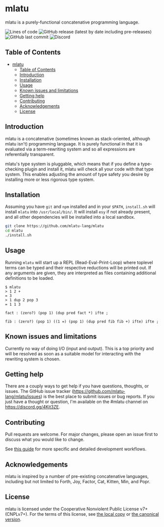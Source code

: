 mlatu
=====

mlatu is a purely-functional concatenative programming language. 

![Lines of code](https://img.shields.io/tokei/lines/github/mlatu-lang/mlatu)
![GitHub release (latest by date including pre-releases)](https://img.shields.io/github/v/release/mlatu-lang/mlatu?include_prereleases)
![GitHub last commit](https://img.shields.io/github/last-commit/mlatu-lang/mlatu)
![Discord](https://img.shields.io/discord/530598289813536771)

Table of Contents
-----------------

- [mlatu](#mlatu)
  - [Table of Contents](#table-of-contents)
  - [Introduction](#introduction)
  - [Installation](#installation)
  - [Usage](#usage)
  - [Known issues and limitations](#known-issues-and-limitations)
  - [Getting help](#getting-help)
  - [Contributing](#contributing)
  - [Acknowledgements](#acknowledgements)
  - [License](#license)

Introduction
------------

mlatu is a concatenative (sometimes known as stack-oriented, although mlatu isn't) programming language. It is purely functional in that it is evaluated via a term-rewriting system and so all expressions are referentially transparent.

mlatu's type system is pluggable, which means that if you define a type-checking plugin and install it, mlatu will check all your code with that type system. This enables adjusting the amount of type safety you desire by installing more or less rigorous type system.

Installation
------------

Assuming you have `git` and `npm` installed and in your `$PATH`, `install.sh` will install `mlatu` into `/usr/local/bin/`. It will install `esy` if not already present, and all other dependencies will be installed into a local sandbox.

```bash
git clone https://github.com/mlatu-lang/mlatu 
cd mlatu 
./install.sh
```

Usage
-----

Running `mlatu` will start up a REPL (Read-Eval-Print-Loop) where toplevel terms can be typed and their respective reductions will be printed out. If any arguments are given, they are interpreted as files containing additional definitions to be loaded.

```console
$ mlatu
> 1 2 +
= 3 
> 1 dup 2 pop 3 
= 1 1 3
```

```
fact : (zero?) (pop 1) (dup pred fact *) ifte ;

fib : (zero?) (pop 1) ((1 =) (pop 1) (dup pred fib fib +) ifte) ifte ;
```

Known issues and limitations
----------------------------
Currently no way of doing I/O (input and output). This is a top priority and will be resolved as soon as a suitable model for interacting with the rewriting system is chosen.

Getting help
------------

There are a couply ways to get help if you have questions, thoughts, or issues. The GitHub issue tracker (https://github.com/mlatu-lang/mlatu/issues) is the best place to submit issues or bug reports. If you just have a thought or question, I'm available on the #mlatu channel on https://discord.gg/4Kjt3ZE. 

Contributing
------------
Pull requests are welcome. For major changes, please open an issue first to discuss what you would like to change.

See [this guide](/CONTRIBUTING.md) for more specific and detailed development workflows.

Acknowledgements
----------------
mlatu is inspired by a number of pre-existing concatenative languages, including but not limited to Forth, Joy, Factor, Cat, Kitten, Min, and Popr.

License
-------

mlatu is licensed under the Cooperative Nonviolent Public License v7+ (CNPLv7+). For the terms of this license, see [the local copy](/LICENSE.md) or [the canonical version](https://git.pixie.town/thufie/npl-builder/src/branch/main/cnpl.md).